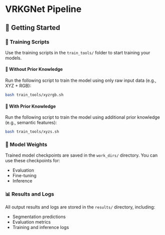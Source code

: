 # VRKGNet Pipeline

## 🏁 Getting Started

### 🚀 Training Scripts

Use the training scripts in the `train_tools/` folder to start training your models.

#### 🔹 Without Prior Knowledge

Run the following script to train the model using only raw input data (e.g., XYZ + RGB):

```bash
bash train_tools/xyzrgb.sh
```

#### 🔹 With Prior Knowledge

Run the following script to train the model using additional prior knowledge (e.g., semantic features):

```bash
bash train_tools/xyzs.sh
```

### 💾 Model Weights

Trained model checkpoints are saved in the `work_dirs/` directory. You can use these checkpoints for:

- Evaluation
- Fine-tuning
- Inference

### 📊 Results and Logs

All output results and logs are stored in the `results/` directory, including:

- Segmentation predictions
- Evaluation metrics
- Training and inference logs

